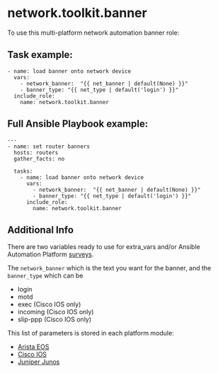 # network.toolkit.banner

To use this multi-platform network automation banner role:

## Task example:

```
- name: load banner onto network device
  vars:
    - network_banner:  "{{ net_banner | default(None) }}"
    - banner_type: "{{ net_type | default('login') }}"
  include_role:
    name: network.toolkit.banner
```

## Full Ansible Playbook example:
```
---
- name: set router banners
  hosts: routers
  gather_facts: no

  tasks:
    - name: load banner onto network device
      vars:
        - network_banner:  "{{ net_banner | default(None) }}"
        - banner_type: "{{ net_type | default('login') }}"
      include_role:
        name: network.toolkit.banner
```

## Additional Info

There are two variables ready to use for extra_vars and/or Ansible Automation Platform [surveys](https://docs.ansible.com/ansible-tower/latest/html/userguide/job_templates.html#surveys).

The `network_banner` which is the text you want for the banner, and the `banner_type` which can be

- login
- motd
- exec (Cisco IOS only)
- incoming (Cisco IOS only)
- slip-ppp (Cisco IOS only)

This list of parameters is stored in each platform module:

- [Arista EOS](https://docs.ansible.com/ansible/latest/collections/arista/eos/eos_banner_module.html)
- [Cisco IOS](https://docs.ansible.com/ansible/latest/collections/cisco/ios/ios_banner_module.html)
- [Juniper Junos](https://docs.ansible.com/ansible/latest/collections/junipernetworks/junos/junos_banner_module.html)
